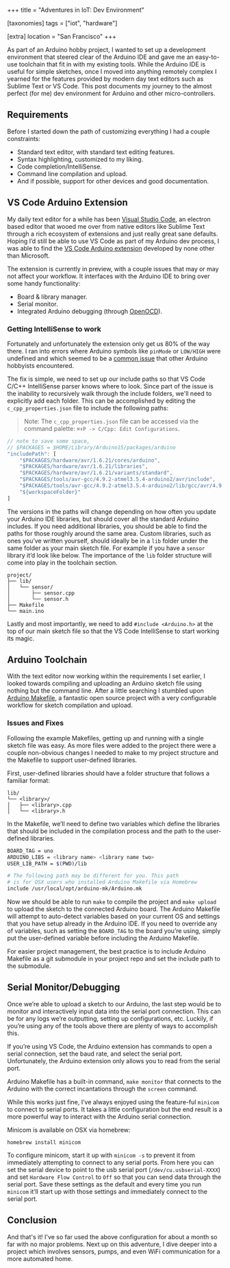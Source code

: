 +++
title = "Adventures in IoT: Dev Environment"

[taxonomies]
tags = ["iot", "hardware"]

[extra]
location = "San Francisco"
+++

As part of an Arduino hobby project, I wanted to set up a development
environment that steered clear of the Arduino IDE and gave me an
easy-to-use toolchain that fit in with my existing tools. While the Arduino
IDE is useful for simple sketches, once I moved into anything remotely
complex I yearned for the features provided by modern day text editors such
as Sublime Text or VS Code. This post documents my journey to the almost
perfect (for me) dev environment for Arduino and other micro-controllers.

<!-- more -->

## Requirements

Before I started down the path of customizing everything I had a couple
constraints:

* Standard text editor, with standard text editing features.
* Syntax highlighting, customized to my liking.
* Code completion/IntelliSense.
* Command line compilation and upload.
* And if possible, support for other devices and good documentation.


## VS Code Arduino Extension

My daily text editor for a while has been [Visual Studio Code][vscode], an
electron based editor that wooed me over from native editors like Sublime
Text through a rich ecosystem of extensions and just really great sane
defaults. Hoping I’d still be able to use VS Code as part of my Arduino dev
process, I was able to find the [VS Code Arduino extension][vscode-ext]
developed by none other than Microsoft.

The extension is currently in preview, with a couple issues that may or may
not affect your workflow. It interfaces with the Arduino IDE to bring over
some handy functionality:

* Board & library manager.
* Serial monitor.
* Integrated Arduino debugging (through [OpenOCD][openocd]).

[openocd]: http://openocd.org
[vscode]: https://code.visualstudio.com
[vscode-ext]: https://github.com/Microsoft/vscode-arduino


### Getting IntelliSense to work

Fortunately and unfortunately the extension only get us 80% of the way
there. I ran into errors where Arduino symbols like `pinMode` or `LOW/HIGH`
were undefined and which seemed to be a [common issue][ext-issue] that
other Arduino hobbyists encountered.

The fix is simple, we need to set up our include paths so that VS Code
C/C++ IntelliSense parser knows where to look. Since part of the issue is
the inability to recursively walk through the include folders, we'll need
to explicitly add each folder. This can be accomplished by editing the
`c_cpp_properties.json` file to include the following paths:

> Note: The `c_cpp_properties.json` file can be accessed via the command
> palette: `⌘⬆P -> C/Cpp: Edit Configurations`.

``` javascript
// note to save some space,
// $PACKAGES = $HOME/Library/Arduino15/packages/arduino
"includePath": [
    "$PACKAGES/hardware/avr/1.6.21/cores/arduino",
    "$PACKAGES/hardware/avr/1.6.21/libraries",
    "$PACKAGES/hardware/avr/1.6.21/variants/standard",
    "$PACKAGES/tools/avr-gcc/4.9.2-atmel3.5.4-arduino2/avr/include",
    "$PACKAGES/tools/avr-gcc/4.9.2-atmel3.5.4-arduino2/lib/gcc/avr/4.9.2/include",
    "${workspaceFolder}"
]
```

The versions in the paths will change depending on how often you update
your Arduino IDE libraries, but should cover all the standard Arduino
includes. If you need additional libraries, you should be able to find the
paths for those roughly around the same area. Custom libraries, such as
ones you’ve written yourself, should ideally be in a `lib` folder under
the same folder as your main sketch file. For example if you have a
`sensor` library it’d look like below. The importance of the `lib` folder
structure will come into play in the toolchain section.

```
project/
├── lib/
│   └── sensor/
│       ├── sensor.cpp
│       └── sensor.h
├── Makefile
└── main.ino
```

Lastly and most importantly, we need to add `#include <Arduino.h>` at the
top of our main sketch file so that the VS Code IntelliSense to start
working its magic.

[ext-issue]: https://github.com/Microsoft/vscode-arduino/issues/438


## Arduino Toolchain

With the text editor now working within the requirements I set earlier, I
looked towards compiling and uploading an Arduino sketch file using nothing
but the command line. After a little searching I stumbled upon
[Arduino Makefile][makefile], a fantastic open source project with a very
configurable workflow for sketch compilation and upload.

[makefile]: https://github.com/sudar/Arduino-Makefile


### Issues and Fixes

Following the example Makefiles, getting up and running with a single
sketch file was easy. As more files were added to the project there
were a couple non-obvious changes I needed to make to my project structure
and the Makefile to support user-defined libraries.

First, user-defined libraries should have a folder structure that follows a
familiar format:

```
lib/
└── <library>/
│   ├── <library>.cpp
│   └── <library>.h
```

In the Makefile, we’ll need to define two variables which define the
libraries that should be included in the compilation process and the path
to the user-defined libraries.

``` bash
BOARD_TAG = uno
ARDUINO_LIBS = <library name> <library name two>
USER_LIB_PATH = $(PWD)/lib

# The following path may be different for you. This path
# is for OSX users who installed Arduino Makefile via Homebrew
include /usr/local/opt/arduino-mk/Arduino.mk
```

Now we should be able to run `make`  to compile the project and `make
upload` to upload the sketch to the connected Arduino board. The Arduino
Makefile will attempt to auto-detect variables based on your current OS and
settings that you have setup already in the Arduino IDE. If you need to
override any of variables, such as setting the `BOARD_TAG` to the board
you’re using, simply put the user-defined variable before including the
Arduino Makefile.

For easier project management, the best practice is to include Arduino
Makefile as a git submodule in your project repo and set the include path
to the submodule.


## Serial Monitor/Debugging

Once we’re able to upload a sketch to our Arduino, the last step would be
to monitor and interactively input data into the serial port connection.
This can be for any logs we’re outputting, setting up configurations, etc.
Luckily, if you’re using any of the tools above there are plenty of ways to
accomplish this.

If you’re using VS Code, the Arduino extension has commands to open a
serial connection, set the baud rate, and select the serial port.
Unfortunately, the Arduino extension only allows you to read from the
serial port.

Arduino Makefile has a built-in command, `make monitor` that connects to
the Arduino with the correct incantations through the `screen` command.

While this works just fine, I’ve always enjoyed using the feature-ful
`minicom` to connect to serial ports. It takes a little configuration but
the end result is a more powerful way to interact with the Arduino serial
connection.

Minicom is available on OSX via homebrew:

```
homebrew install minicom
```

To configure minicom, start it up with `minicom -s` to prevent it from
immediately attempting to connect to any serial ports.  From here you can
set the serial device to point to the usb serial port
(`/dev/cu.usbserial-XXXX`) and set `Hardware Flow Control` to `Off` so that
you can send data through the serial port. Save these settings as the default
and every time you run `minicom` it’ll start up with those settings and
immediately connect to the serial port.


## Conclusion

And that's it! I've so far used the above configuration for about a month
so far with no major problems. Next up on this adventure, I dive deeper
into a project which involves sensors, pumps, and even WiFi communication
for a more automated home.
